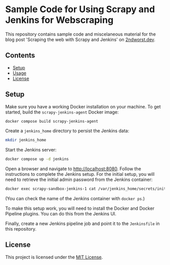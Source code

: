# Sample Code for Using Scrapy and Jenkins for Webscraping

This repository contains sample code and miscelaneous material for the blog post 'Scraping the web with Scrapy and Jenkins' on [2ndworst.dev](https://2ndworst.dev).

## Contents

- [Setup](#setup)
- [Usage](#usage)
- [License](#license)

## Setup

Make sure you have a working Docker installation on your machine.
To get started, build the `scrapy-jenkins-agent` Docker image:

```bash
docker compose build scrapy-jenkins-agent
```

Create a `jenkins_home` directory to persist the Jenkins data:

```bash
mkdir jenkins_home
```

Start the Jenkins server:

```bash
docker compose up -d jenkins
```

Open a browser and navigate to [http://localhost:8080](http://localhost:8081). Follow the instructions to complete the Jenkins setup.
For the initial setup, you will need to retrieve the initial admin password from the Jenkins container:

```bash
docker exec scrapy-sandbox-jenkins-1 cat /var/jenkins_home/secrets/initialAdminPassword
```

(You can check the name of the Jenkins container with `docker ps`.)

To make this setup work, you will need to install the Docker and Docker Pipeline plugins. You can do this from the Jenkins UI.

Finally, create a new Jenkins pipeline job and point it to the `Jenkinsfile` in this repository.

## License

This project is licensed under the [MIT License](LICENSE).
